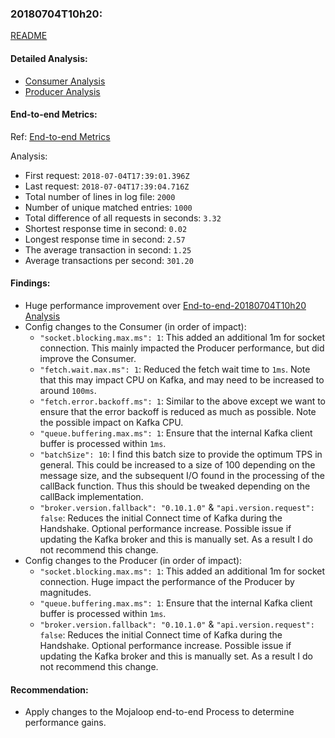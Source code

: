 ### 20180704T10h20:

[README](../README.md)

#### Detailed Analysis:
- [Consumer Analysis](../perf0xConsumer-20180704T18h30/README.md)
- [Producer Analysis](../perf0xProducer-20180704T18h30/README.md)

#### End-to-end Metrics:
Ref: [End-to-end Metrics](./combined-end-to-end-20180704T18h30.txt)

Analysis:
- First request: `2018-07-04T17:39:01.396Z`
- Last request: `2018-07-04T17:39:04.716Z`
- Total number of lines in log file: `2000`
- Number of unique matched entries: `1000`
- Total difference of all requests in seconds: `3.32`
- Shortest response time in second: `0.02`
- Longest response time in second: `2.57`
- The average transaction in second: `1.25`
- Average transactions per second: `301.20`

#### Findings:
- Huge performance improvement over [End-to-end-20180704T10h20 Analysis](../endtoend-20180704T10h20/README.md)
- Config changes to the Consumer (in order of impact):
    - `"socket.blocking.max.ms": 1`: This added an additional 1m for socket connection. This mainly impacted the Producer performance, but did improve the Consumer.
    - `"fetch.wait.max.ms": 1`: Reduced the fetch wait time to `1ms`. Note that this may impact CPU on Kafka, and may need to be increased to around `100ms`. 
    - `"fetch.error.backoff.ms": 1`: Similar to the above except we want to ensure that the error backoff is reduced as much as possible. Note the possible impact on Kafka CPU.
    - `"queue.buffering.max.ms": 1`: Ensure that the internal Kafka client buffer is processed within `1ms`.
    - `"batchSize": 10`: I find this batch size to provide the optimum TPS in general. This could be increased to a size of 100 depending on the message size, and the subsequent I/O found in the processing of the callBack function. Thus this should be tweaked depending on the callBack implementation.
    - `"broker.version.fallback": "0.10.1.0"` & `"api.version.request": false`: Reduces the initial Connect time of Kafka during the Handshake. Optional performance increase. Possible issue if updating the Kafka broker and this is manually set. As a result I do not recommend this change.    
- Config changes to the Producer (in order of impact):
    - `"socket.blocking.max.ms": 1`: This added an additional 1m for socket connection. Huge impact the performance of the Producer by magnitudes.
    - `"queue.buffering.max.ms": 1`: Ensure that the internal Kafka client buffer is processed within `1ms`.
    - `"broker.version.fallback": "0.10.1.0"` & `"api.version.request": false`: Reduces the initial Connect time of Kafka during the Handshake. Optional performance increase. Possible issue if updating the Kafka broker and this is manually set. As a result I do not recommend this change.

#### Recommendation:
- Apply changes to the Mojaloop end-to-end Process to determine performance gains.
